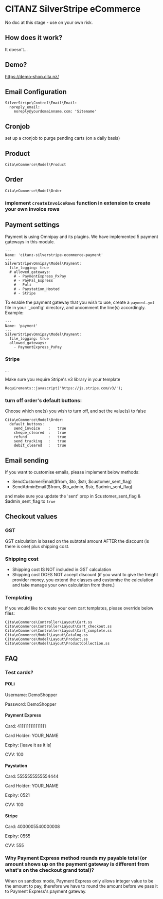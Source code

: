 # CITANZ SilverStripe eCommerce
No doc at this stage - use on your own risk.
## How does it work?
It doesn't...

## Demo?
https://demo-shop.cita.nz/

## Email Configuration
```
SilverStripe\Control\Email\Email:
  noreply_email:
    noreply@yourdomainname.com: 'Sitename'
```

## Cronjob
set up a cronjob to purge pending carts (on a daily basis)

## Product
`Cita\eCommerce\Model\Product`

## Order
`Cita\eCommerce\Model\Order`
### implement `createInvoiceRows` function in extension to create your own invoice rows

## Payment settings
Payment is using Omnipay and its plugins. We have implemented 5 payment gateways in this module.

```
---
Name: 'citanz-silverstripe-ecommerce-payment'
---
SilverStripe\Omnipay\Model\Payment:
  file_logging: true
  # allowed_gateways:
    # - PaymentExpress_PxPay
    # - PayPal_Express
    # - Poli
    # - Paystation_Hosted
    # - Stripe
```
To enable the payment gateway that you wish to use, create a `payment.yml` file in your '_config' directory, and uncomment the line(s) accordingly. Example:
```
---
Name: 'payment'
---
SilverStripe\Omnipay\Model\Payment:
  file_logging: true
  allowed_gateways:
    - PaymentExpress_PxPay
```

### Stripe
...

Make sure you require Stripe's v3 library in your template
```
Requirements::javascript('https://js.stripe.com/v3/');
```

### turn off order's default buttons:
Choose which one(s) you wish to turn off, and set the value(s) to false
```
Cita\eCommerce\Model\Order:
  default_buttons:
    send_invoice    :   true
    cheque_cleared  :   true
    refund          :   true
    send_tracking   :   true
    debit_cleared   :   true
```

## Email sending
If you want to customise emails, please implement below methods:
- SendCustomerEmail($from, $to, $str, $customer_sent_flag)
- SendAdminEmail($from, $to_admin, $str, $admin_sent_flag)

and make sure you update the 'sent' prop in $customer_sent_flag & $admin_sent_flag to `true`

## Checkout values
### GST
GST calculation is based on the subtotal amount AFTER the discount (is there is one) plus shipping cost.

### Shipping cost
- Shipping cost IS NOT included in GST calculation
- Shipping cost DOES NOT accept discount (if you want to give the freight provider money, you extend the classes and customise the calculation and take manage your own calculation from there.)

### Templating
If you would like to create your own cart templates, please override below files:

```
Cita\eCommerce\Controller\Layout\Cart.ss
Cita\eCommerce\Controller\Layout\Cart_checkout.ss
Cita\eCommerce\Controller\Layout\Cart_complete.ss
Cita\eCommerce\Model\Layout\Catalog.ss
Cita\eCommerce\Model\Layout\Product.ss
Cita\eCommerce\Model\Layout\ProductCollection.ss
```




## FAQ
### Test cards?
#### POLi
Username: DemoShopper

Password: DemoShopper

#### Payment Express
Card: 4111111111111111

Card Holder: YOUR_NAME

Expiry: [leave it as it is]

CVV: 100

#### Paystation
Card: 5555555555554444

Card Holder: YOUR_NAME

Expiry: 0521

CVV: 100

#### Stripe
Card: 4000005540000008

Expiry: 0555

CVV: 555

### Why Payment Express method rounds my payable total (or amount shows up on the payment gateway is different from what's on the checkout grand total)?
When on sandbox mode, Payment Express only allows integer value to be the amount to pay, therefore we have to round the amount before we pass it to Payment Express's payment gateway.
